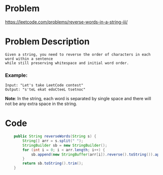 # Problem
https://leetcode.com/problems/reverse-words-in-a-string-iii/
# Problem Description
```
Given a string, you need to reverse the order of characters in each word within a sentence 
while still preserving whitespace and initial word order.
```
### Example:
```
Input: "Let's take LeetCode contest"
Output: "s'teL ekat edoCteeL tsetnoc"
```
**Note**: In the string, each word is separated by single space and there will not be any extra space in the string.
# Code
```java
    public String reverseWords(String s) {
        String[] arr = s.split(" ");
        StringBuilder sb = new StringBuilder();
        for (int i = 0; i < arr.length; i++) {
            sb.append(new StringBuffer(arr[i]).reverse().toString()).append(" ");
        }
        return sb.toString().trim();
    }
```
